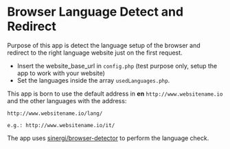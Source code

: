 # Browser Language Detect and Redirect

Purpose of this app is detect the language setup of the browser and redirect to the right language website just on the first request.

- Insert the website_base_url in `config.php` (test purpose only, setup the app to work with your website)
- Set the languages inside the array `usedLanguages.php`.

This app is born to use the default address in **en** `http://www.websitename.io` and the other languages with the address:

```shell
http://www.websitename.io/lang/

e.g.: http://www.websitename.io/it/
```

The app uses [sinergi/browser-detector](https://packagist.org/packages/sinergi/browser-detector) to perform the language check.